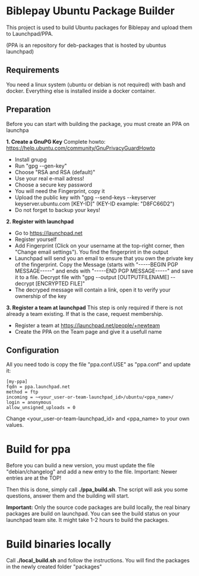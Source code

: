 # Biblepay Ubuntu Package Builder

This project is used to build Ubuntu packages for Biblepay and upload them to Launchpad/PPA.

(PPA is an repository for deb-packages that is hosted by ubuntus launchpad)

## Requirements

You need a linux system (ubuntu or debian is not required) with bash and docker.
Everything else is installed inside a docker container.

## Preparation

Before you can start with building the package, you must create an PPA on launchpa

**1. Create a GnuPG Key**
Complete howto: https://help.ubuntu.com/community/GnuPrivacyGuardHowto

* Install gnupg
* Run "gpg --gen-key"
* Choose "RSA and RSA (default)"
* Use your real e-mail adress!
* Choose a secure key password
* You will need the Fingerprint, copy it
* Upload the public key with "gpg --send-keys --keyserver keyserver.ubuntu.com [KEY-ID]" (KEY-ID example: "D8FC66D2")
* Do not forget to backup your keys!

**2. Register with launchpad**
* Go to https://launchpad.net
* Register yourself
* Add Fingerprint (Click on your username at the top-right corner, then "Change email settings"). You find the     fingerprint in the output 
* Launchpad will send you an email to ensure that you own the private key of the fingerprint. Copy the Message (starts with "-----BEGIN PGP MESSAGE-----" and ends with "-----END PGP MESSAGE-----" and save it to a file. Decrypt file with "gpg --output [OUTPUTFILENAME] --decrypt [ENCRYPTED FILE]"
* The decryped message will contain a link, open it to verify your ownership of the key 

**3. Register a team at launchpad**
This step is only required if there is not already a team existing. If that is the case, request membership.

* Register a team at https://launchpad.net/people/+newteam
* Create the PPA on the Team page and give it a usefull name

## Configuration

All you need todo is copy the file "ppa.conf.USE" as "ppa.conf" and update it:

```
[my-ppa]
fqdn = ppa.launchpad.net
method = ftp
incoming = ~<your_user-or-team-launchpad_id>/ubuntu/<ppa_name>/
login = anonymous
allow_unsigned_uploads = 0
```
Change <your_user-or-team-launchpad_id> and <ppa_name> to your own values.

# Build for ppa

Before you can build a new version, you must update the file "debian/changelog" and add a new entry to the file. Important: Newer entries are at the TOP!

Then this is done, simply call **./ppa_build.sh**. The script will ask you some questions, answer them and the building will start.

**Important:** Only the source code packages are build locally, the real binary packages are build on launchpad. You can see the build status on your launchpad team site. It might take 1-2 hours to build the packages.

# Build binaries locally 

Call **./local_build.sh** and follow the instructions. You will find the packages in the newly created folder "packages"
